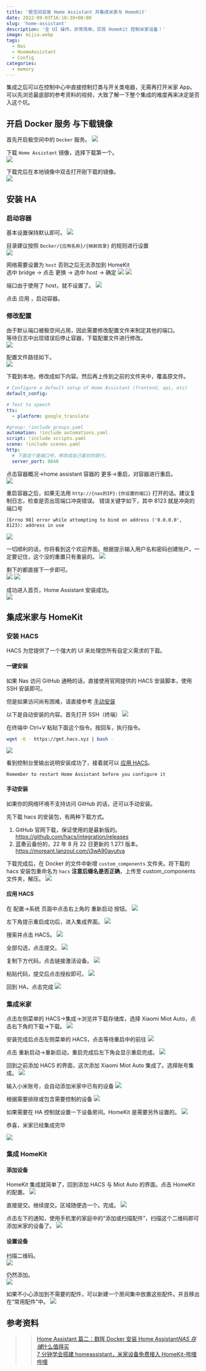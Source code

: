 ```yaml
---
title: '极空间安装 Home Assistant 并集成米家与 HomeKit'
date: 2022-09-03T16:18:39+08:00
slug: 'home-assistant'
description: '全 UI 操作，非常简单。实现 HomeKit 控制米家设备！'
image: mijia.webp
tags:
  - Nas
  - HoomeAssistant
  - Config
categories:
  - memory
---
```


集成之后可以在控制中心中直接控制灯类与开关类电器，无需再打开米家 App。  
可以先浏览最底部的参考资料的视频，大致了解一下整个集成的难度再来决定是否入这个坑。

## 开启 Docker 服务 与下载镜像

首先开启极空间中的 `Docker` 服务。
![](docker-in-z4.webp)

下载 `Home Assistant` 镜像，选择下载第一个。  
![](down-ha-image.webp)

下载完后在本地镜像中双击打开刚下载的镜像。  
![](start-install.webp)

## 安装 HA

### 启动容器

基本设置保持默认即可。
![](set-basic.webp)

目录建议按照 `Docker/{应用名称}/{映射目录}` 的规则进行设置  
![](set-dir.webp)

网络需要设置为 `host` 否则之后无法添加到 HomeKit  
选中 bridge -> 点击 更换 -> 选中 host -> 确定
![](set-host.webp)
![](set-network.webp)

端口由于使用了 host，就不设置了。
![](set-port.webp)

点击 应用 ，启动容器。

### 修改配置

由于默认端口被极空间占用，因此需要修改配置文件来制定其他的端口。  
等待日志中出现错误后停止容器，下载配置文件进行修改。  
![](log-error.webp)

配置文件路径如下。  
![](configuration-path.webp)

下载到本地，修改成如下内容。然后再上传到之前的文件夹中，覆盖原文件。

```yml
# Configure a default setup of Home Assistant (frontend, api, etc)
default_config:

# Text to speech
tts:
  - platform: google_translate

#group: !include groups.yaml
automation: !include automations.yaml
script: !include scripts.yaml
scene: !include scenes.yaml
http:
  # 下面这个是端口号，修改成自己喜欢的就行。
  server_port: 8848
```

点击容器概况->home assistant 容器的 更多->重启，对容器进行重启。  
![](restart.webp)

重启容器之后，如果无法用 `http://{nas的IP}:{你设置的端口}` 打开的话。建议复制日志，检查是否出现端口冲突错误。
错误关键字如下，其中 8123 就是冲突的端口号

```
[Errno 98] error while attempting to bind on address ('0.0.0.0', 8123): address in use
```

![](port-error.webp)

一切顺利的话，你将看到这个欢迎界面。根据提示输入用户名和密码创建账户，一定要记住，这个没的重置只有重装的。
![](onboarding.webp)

剩下的都直接下一步即可。  
![](onboarding2.webp)
![](onboarding3.webp)

成功进入首页，Home Assistant 安装成功。  
![](home.webp)

## 集成米家与 HomeKit

### 安装 HACS

HACS 为您提供了一个强大的 UI 来处理您所有自定义需求的下载。

#### 一键安装

如果 Nas 访问 GitHub 通畅的话，直接使用官网提供的 HACS 安装脚本，使用 SSH 安装即可。

但是如果访问尚有困难，请直接参考 [手动安装](./#手动安装)

以下是自动安装的内容。首先打开 SSH（终端）
![](into-ssh.webp)

在终端中 Ctrl+V 粘贴下面这个指令。按回车，执行指令。

```bash
wget -O - https://get.hacs.xyz | bash -
```

![](ssh-install-hacs.webp)

看到控制台里输出说明安装成功了，接着就可以 [应用 HACS](./#应用-hacs)。

```
Remember to restart Home Assistant before you configure it
```

#### 手动安装

如果你的网络环境不支持访问 GitHub 的话，还可以手动安装。

先下载 hacs 的安装包，有两种下载方式。

1. GitHub 官网下载，保证使用的是最新版的。 https://github.com/hacs/integration/releases
2. 蓝奏云备份的，22 年 8 月 22 日更新的 1.27.1 版本。 https://moreant.lanzoul.com/i3wA90ayutva

下载完成后，在 Docker 的文件中新增 `custom_components` 文件夹。将下载的 hacs 安装包重命名为 `hacs` **注意后缀名是否正确**，上传至 custom_components 文件夹，解压。
![](unzip-hacs.webp)

#### 应用 HACS

在 配置->系统 页面中点击右上角的 重新启动 按钮。
![](restart-ha.webp)

左下角提示重启成功后，进入集成界面。
![](integrations.webp)

搜索并点击 HACS。
![](install-hacs.webp)

全部勾选，点击提交。
![](install-hacs-submit.webp)

复制下方代码，点击链接激活设备。
![](activation.webp)

粘贴代码，提交后点击授权即可。
![](device.webp)

回到 HA，点击完成
![](activation-finish.webp)

### 集成米家

点击左侧菜单的 HACS->集成->浏览并下载存储库，选择 Xiaomi Miot Auto，点击右下角的下载->下载。
![](install-miot-auto.webp)

安装完成后点击左侧菜单的 HACS，点击等待重启中的前往
![](restart-miot.webp)

点击 重新启动->重新启动，重启完成后左下角会显示重启完成。
![](restart-finish.webp)

回到之前添加 HACS 的界面，这次添加 Xiaomi Miot Auto 集成了。选择账号集成。
![](account.webp)

输入小米账号，会自动添加米家中已有的设备
![](xiaomi-account.webp)

根据需要排除或包含需要控制的设备
![](exclude.webp)

如果需要在 HA 控制就设置一下设备房间。HomeKit 是需要另外设置的。
![](set-room.webp)

恭喜，米家已经集成完毕

![](miot-finish.webp)

### 集成 HomeKit

#### 添加设备

HomeKit 集成就简单了，回到添加 HACS 与 Miot Auto 的界面。点击 HomeKit 的配置。
![](homekit-start.webp)

直接提交。继续提交。区域随便选一个。完成。
![](homekit-submit.webp)

点击左下的通知，使用手机里的家庭中的“添加或扫描配件”，扫描这个二维码即可添加米家的设备了。
![](homekie-scan.webp)

#### 设置设备

扫描二维码。  
![](homekit-add.webp)

仍然添加。  
![](homekit-add-device.webp)

如果不小心添加到不需要的配件，可以新建一个房间集中放置这些配件。并且移出在“常用配件”中。
![](homekit-remove.webp)

## 参考资料

> > [Home Assistant 篇二：群晖 Docker 安装 Home Assistant*NAS 存储*什么值得买](https://post.smzdm.com/p/az370qk5/)  
> > [7 分钟学会搭建 homeassistant，米家设备免费接入 HomeKit-哔哩哔哩](https://b23.tv/eRkzaE3)

